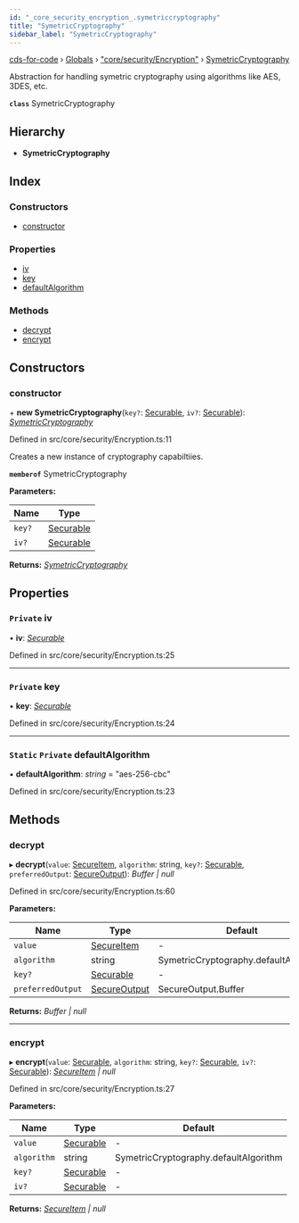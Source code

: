 ```yaml
---
id: "_core_security_encryption_.symetriccryptography"
title: "SymetricCryptography"
sidebar_label: "SymetricCryptography"
---
```


[cds-for-code](../index.md) › [Globals](../globals.md) › ["core/security/Encryption"](../modules/_core_security_encryption_.md) › [SymetricCryptography](_core_security_encryption_.symetriccryptography.md)

Abstraction for handling symetric cryptography using algorithms like AES, 3DES, etc.

**`class`** SymetricCryptography

## Hierarchy

* **SymetricCryptography**

## Index

### Constructors

* [constructor](_core_security_encryption_.symetriccryptography.md#constructor)

### Properties

* [iv](_core_security_encryption_.symetriccryptography.md#private-iv)
* [key](_core_security_encryption_.symetriccryptography.md#private-key)
* [defaultAlgorithm](_core_security_encryption_.symetriccryptography.md#static-private-defaultalgorithm)

### Methods

* [decrypt](_core_security_encryption_.symetriccryptography.md#decrypt)
* [encrypt](_core_security_encryption_.symetriccryptography.md#encrypt)

## Constructors

###  constructor

\+ **new SymetricCryptography**(`key?`: [Securable](../modules/_core_security_types_.md#securable), `iv?`: [Securable](../modules/_core_security_types_.md#securable)): *[SymetricCryptography](_core_security_encryption_.symetriccryptography.md)*

Defined in src/core/security/Encryption.ts:11

Creates a new instance of cryptography capabiltiies.

**`memberof`** SymetricCryptography

**Parameters:**

Name | Type |
------ | ------ |
`key?` | [Securable](../modules/_core_security_types_.md#securable) |
`iv?` | [Securable](../modules/_core_security_types_.md#securable) |

**Returns:** *[SymetricCryptography](_core_security_encryption_.symetriccryptography.md)*

## Properties

### `Private` iv

• **iv**: *[Securable](../modules/_core_security_types_.md#securable)*

Defined in src/core/security/Encryption.ts:25

___

### `Private` key

• **key**: *[Securable](../modules/_core_security_types_.md#securable)*

Defined in src/core/security/Encryption.ts:24

___

### `Static` `Private` defaultAlgorithm

▪ **defaultAlgorithm**: *string* = "aes-256-cbc"

Defined in src/core/security/Encryption.ts:23

## Methods

###  decrypt

▸ **decrypt**(`value`: [SecureItem](_core_security_types_.secureitem.md), `algorithm`: string, `key?`: [Securable](../modules/_core_security_types_.md#securable), `preferredOutput`: [SecureOutput](../enums/_core_security_types_.secureoutput.md)): *Buffer | null*

Defined in src/core/security/Encryption.ts:60

**Parameters:**

Name | Type | Default |
------ | ------ | ------ |
`value` | [SecureItem](_core_security_types_.secureitem.md) | - |
`algorithm` | string | SymetricCryptography.defaultAlgorithm |
`key?` | [Securable](../modules/_core_security_types_.md#securable) | - |
`preferredOutput` | [SecureOutput](../enums/_core_security_types_.secureoutput.md) | SecureOutput.Buffer |

**Returns:** *Buffer | null*

___

###  encrypt

▸ **encrypt**(`value`: [Securable](../modules/_core_security_types_.md#securable), `algorithm`: string, `key?`: [Securable](../modules/_core_security_types_.md#securable), `iv?`: [Securable](../modules/_core_security_types_.md#securable)): *[SecureItem](_core_security_types_.secureitem.md) | null*

Defined in src/core/security/Encryption.ts:27

**Parameters:**

Name | Type | Default |
------ | ------ | ------ |
`value` | [Securable](../modules/_core_security_types_.md#securable) | - |
`algorithm` | string | SymetricCryptography.defaultAlgorithm |
`key?` | [Securable](../modules/_core_security_types_.md#securable) | - |
`iv?` | [Securable](../modules/_core_security_types_.md#securable) | - |

**Returns:** *[SecureItem](_core_security_types_.secureitem.md) | null*
